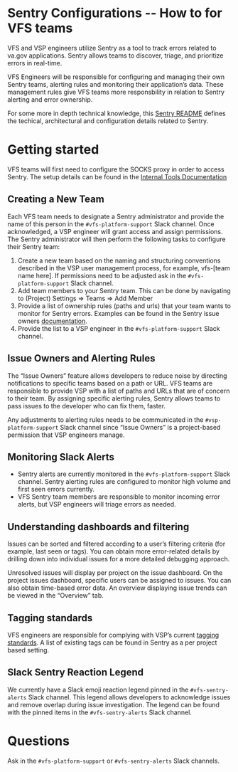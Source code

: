 # Sentry Configurations -- How to for VFS teams

VFS and VSP engineers utilize Sentry as a tool to track errors related to va.gov applications. Sentry allows teams to discover, triage, and prioritize errors in real-time. 

VFS Engineers will be responsible for configuring and managing their own Sentry teams, alerting rules and monitoring their application’s data. These management rules give VFS teams more responsbility in relation to Sentry alerting and error ownership. 

For some more in depth technical knowledge, this [Sentry README](https://github.com/department-of-veterans-affairs/devops/blob/master/ansible/deployment/config/sentry/README.md#runningtesting-sentry-locally) defines the techical, architectural and configuration details related to Sentry.

# Getting started
VFS teams will first need to configure the SOCKS proxy in order to access Sentry. The setup details can be found in the [Internal Tools Documentation](https://github.com/department-of-veterans-affairs/va.gov-team/blob/master/platform/engineering/internal-tools.md)

## Creating a New Team
Each VFS team needs to designate a Sentry administrator and provide the name of this person in the `#vfs-platform-support` Slack channel. Once acknowledged, a VSP engineer will grant access and assign permissions. The Sentry administrator will then perform the following tasks to configure their Sentry team:

1. Create a new team based on the naming and structuring conventions described in the VSP user management process, for example, vfs-[team name here]. If permissions need to be adjusted ask in the `#vfs-platform-support` Slack channel.
2. Add team members to your Sentry team. This can be done by navigating to (Project) Settings => Teams => Add Member
3. Provide a list of ownership rules (paths and urls) that your team wants to monitor for Sentry errors. Examples can be found in the Sentry issue owners [documentation](https://docs.sentry.io/workflow/issue-owners/#configuration).
4. Provide the list to a VSP engineer in the `#vfs-platform-support` Slack channel. 

## Issue Owners and Alerting Rules
The “Issue Owners” feature allows developers to reduce noise by directing notifications to specific teams based on a path or URL. VFS teams are responsible to provide VSP with a list of paths and URLs that are of concern to their team. By assigning specific alerting rules, Sentry allows teams to pass issues to the developer who can fix them, faster.

Any adjustments to alerting rules needs to be communicated in the `#vsp-platform-support` Slack channel since “Issue Owners” is a project-based permission that VSP engineers manage.

## Monitoring Slack Alerts
* Sentry alerts are currently monitored in the `#vfs-platform-support` Slack channel. Sentry alerting rules are configured to monitor high volume and first seen errors currently.
* VFS Sentry team members are responsible to monitor incoming error alerts, but VSP engineers will triage errors as needed.


## Understanding dashboards and filtering
Issues can be sorted and filtered according to a user’s filtering criteria (for example, last seen or tags). You can obtain more error-related details by drilling down into individual issues for a more detailed debugging approach.

Unresolved issues will display per project on the issue dashboard. On the project issues dashboard, specific users can be assigned to issues. You can also obtain time-based error data. An overview displaying issue trends can be viewed in the “Overview” tab.

## Tagging standards

VFS engineers are  responsible for complying with VSP’s current [tagging standards](https://github.com/department-of-veterans-affairs/va.gov-team/blob/master/platform/engineering/sentry-tagging-standards.md). A list of existing tags can be found in Sentry as a per project based setting.

## Slack Sentry Reaction Legend
We currently have a Slack emoji reaction legend pinned in the `#vfs-sentry-alerts` Slack channel. This legend allows developers to acknowledge issues and remove overlap during issue investigation. The legend can be found with the pinned items in the `#vfs-sentry-alerts` Slack channel.

# Questions
Ask in the `#vfs-platform-support` or `#vfs-sentry-alerts` Slack channels.

